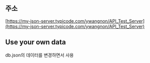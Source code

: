 ## 주소

[https://my-json-server.typicode.com/ywangnon/API_Test_Server](https://my-json-server.typicode.com/ywangnon/API_Test_Server)

## Use your own data

db.json의 데이터를 변경하면서 사용
